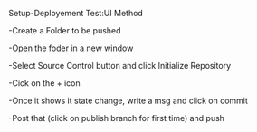 Setup-Deployement Test:UI Method

-Create a Folder to be pushed

-Open the foder in a new window

-Select Source Control button and click Initialize Repository

-Cick on the + icon

-Once it shows it state change, write a msg and click on commit

-Post that (click on publish branch for first time) and push
